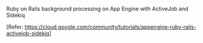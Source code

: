 Ruby on Rails background processing on App Engine with ActiveJob and Sidekiq

[Refer: https://cloud.google.com/community/tutorials/appengine-ruby-rails-activejob-sidekiq]





